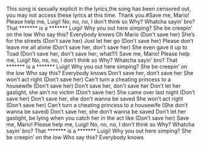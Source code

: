 This song is sexually explicit in the lyrics,the song has been censored out, you may not access these lyrics at this time. Thank you.#Save me, Mario! Please help me, Luigi! No, no, no, I don’t think so Why? Whatcha sayin’ bro? That ******* is a ******* Luigi! Why you out here simping? She be creepin’ on the low Who say this? Everybody knows Oh Mario (Don’t save her) She’s for the streets (Don’t save her) Just let her go (Don’t save her) Please don’t leave me all alone (Don’t save her, don't save her) She even gave it up to Toad (Don’t save her, don't save her; what?!) Save me, Mario! Please help me, Luigi! No, no, no, I don’t think so Why? Whatcha sayin’ bro? That ******* is a ******* Luigi! Why you out here simping? She be creepin’ on the low Who say this? Everybody knows Don’t save her, don’t save her She won’t act right (Don’t save her) Can't turn a cheating princess to a housewife (Don’t save her) Don’t save her, don’t save her Don’t let her gaslight, she ain’t no victim (Don’t save her) She came over last night (Don’t save her) Don’t save her, she don’t wanna be saved She won’t act right (Don’t save her) Can’t turn a cheating princess to a housewife (She don’t wanna be saved) Don’t save her, she don’t wanna be saved Don’t let her gaslight, be lying when you catch her in the act like (Don’t save her) Save me, Mario! Please help me, Luigi! No, no, no, I don’t think so Why? Whatcha sayin’ bro? That ******* is a ******* Luigi! Why you out here simping? She be creepin’ on the low Who say this? Everybody knows
